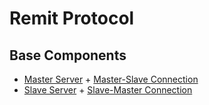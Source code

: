 # Remit Protocol

## Base Components

-   [Master Server](./Master-Server.md) + [Master-Slave Connection](./Master-Slave-Connection.md)
-   [Slave Server](./Slave-Server.md) + [Slave-Master Connection](./Slave-Master-Connection.md)
